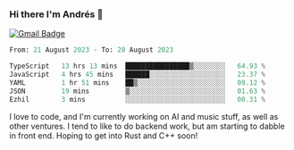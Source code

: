 ### Hi there I'm Andrés :lemon:

[![Gmail Badge](https://img.shields.io/badge/-gmail-c14438?style=flat-square&logo=Gmail&logoColor=white&link=mailto:houshuai0816@gmail.com)](mailto:ahduvvuri@gmail.com)

<!--START_SECTION:waka-->

```python
From: 21 August 2023 - To: 28 August 2023

TypeScript   13 hrs 13 mins  ████████████████▒░░░░░░░░   64.93 %
JavaScript   4 hrs 45 mins   ██████░░░░░░░░░░░░░░░░░░░   23.37 %
YAML         1 hr 51 mins    ██▒░░░░░░░░░░░░░░░░░░░░░░   09.12 %
JSON         19 mins         ▒░░░░░░░░░░░░░░░░░░░░░░░░   01.63 %
Ezhil        3 mins          ░░░░░░░░░░░░░░░░░░░░░░░░░   00.31 %
```

<!--END_SECTION:waka-->

I love to code, and I'm currently working on AI and music stuff, as well as other ventures. I tend to like to do backend work, but am starting to dabble in front end. Hoping to get into Rust and C++ soon!
